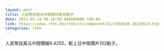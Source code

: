 ```yaml
---
layout: post
title: 人民幣兌美元中間價升逾百點子
date: 2021-05-19 09:18:59.000000000 +08:00
link: https://news.rthk.hk/rthk/ch/component/k2/1591620-20210519.htm
categories: rthk
---
```


人民幣兌美元中間價報6.4255，較上日中間價升102點子。
